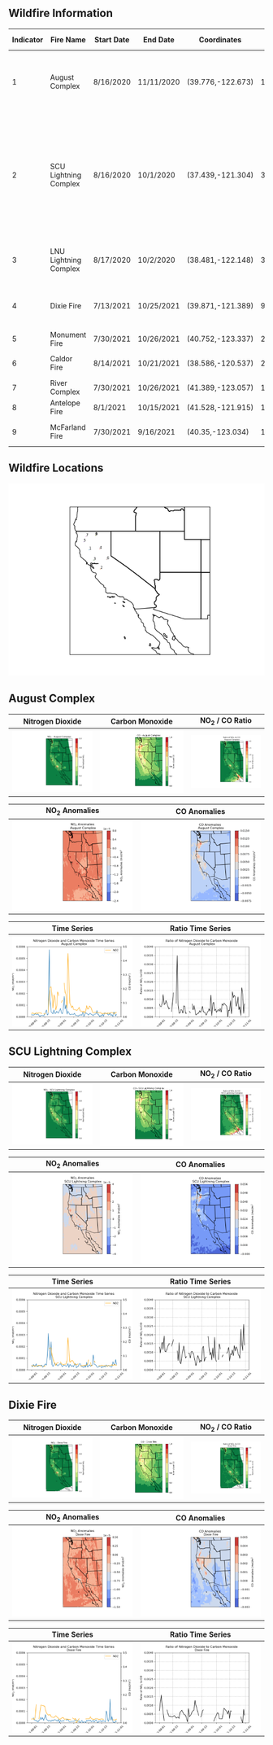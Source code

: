 
## Wildfire Information

| Indicator |   Fire Name    | Start Date |  End Date  |    Coordinates    | Acres Burned |                          Counties                           |
| ---- | -------------- | ---------- | ---------- | ----------------- | ------------ | ----------------------------------------------------------- |
| 1 | August Complex | 8/16/2020  | 11/11/2020 | (39.776,-122.673) | 1,032,648    | Mendocino, Humboldt, Trinity, Tehama, Glenn, Lake, & Colusa |
| 2 | SCU Lightning Complex | 8/16/2020  | 10/1/2020 | (37.439,-121.304) | 396,624    | Santa Clara County, Alameda County, Contra Costa County, San Joaquin County, Merced and Stanislaus County |
| 3 | LNU Lightning Complex | 8/17/2020  | 10/2/2020 | (38.481,-122.148) | 363,220    | Napa, Solano, Sonoma, Lake and Yolo |
| 4 | Dixie Fire | 7/13/2021  | 10/25/2021 | (39.871,-121.389) | 963,309    | Butte, Plumas, Shasta, Lassen and Tehama  |
| 5 | Monument Fire | 7/30/2021  | 10/26/2021 | (40.752,-123.337) | 223,124    | Trinity  |
| 6 | Caldor Fire | 8/14/2021  | 10/21/2021 | (38.586,-120.537) | 221,835    | El Dorado, Amador and Alpine    |
| 7 | River Complex | 7/30/2021  | 10/26/2021 | (41.389,-123.057) | 199,359    | Siskiyou and Trinity     |
| 8 | Antelope Fire | 8/1/2021  | 10/15/2021 | (41.528,-121.915) | 145,632    | Siskiyou     |
| 9 | McFarland Fire | 7/30/2021  | 9/16/2021 | (40.35,-123.034) | 122,653    | Shasta, Trinity and Tehama     |

## Wildfire Locations

![Wildfire Locations](wildfire_locations.png)


## August Complex

| Nitrogen Dioxide | Carbon Monoxide | NO<sub>2</sub> / CO Ratio |
| ---------------- | --------------- | ------------------------- |
| ![August Complex NO2](augcomplex_no2map.png) | ![August Complex CO](augcomplex_comap.png) | ![August Complex Ratio](augcomplex_ratiomap.png) |

| NO<sub>2</sub> Anomalies | CO Anomalies |
| ------------------------ | ------------ |
| ![August Complex NO2 Anomalies](augcomplex_no2anoms.png) | ![August Complex CO Anomalies](augcomplex_coanoms.png) |

| Time Series | Ratio Time Series |
| ----------- | ----------------- |
| ![August Complex Time Series](augcomplex_timeseries.png) | ![August Complex Ratio Time Series](augcomplex_ratiotime.png) |

## SCU Lightning Complex

| Nitrogen Dioxide | Carbon Monoxide | NO<sub>2</sub> / CO Ratio |
| ---------------- | --------------- | ------------------------- |
| ![SCU Lightning NO2](sculight_no2map.png) | ![SCU Lightning CO](sculight_comap.png) | ![SCU Lightning Ratio](sculight_ratiomap.png) |

| NO<sub>2</sub> Anomalies | CO Anomalies |
| ------------------------ | ------------ |
| ![SCU Lightning NO2 Anomalies](sculight_no2anoms.png) | ![SCU Lightning CO Anomalies](sculight_coanoms.png) |

| Time Series | Ratio Time Series |
| ----------- | ----------------- |
| ![SCU Lightning Time Series](sculight_timeseries.png) | ![SCU Lightning Ratio Time Series](sculight_ratiotime.png) |


## Dixie Fire

| Nitrogen Dioxide | Carbon Monoxide | NO<sub>2</sub> / CO Ratio |
| ---------------- | --------------- | ------------------------- |
| ![Dixie Fire NO2](dixie_no2map.png) | ![Dixie Fire CO](dixie_comap.png) | ![Dixie Fire Ratio](dixie_ratiomap.png) |

| NO<sub>2</sub> Anomalies | CO Anomalies |
| ------------------------ | ------------ |
| ![Dixie Fire NO2 Anomalies](dixie_no2anoms.png) | ![Dixie Fire CO Anomalies](dixie_coanoms.png) |

| Time Series | Ratio Time Series |
| ----------- | ----------------- |
| ![Dixie Fire Time Series](dixie_timeseries.png) | ![Dixie Fire Ratio Time Series](dixie_ratiotime.png) |
